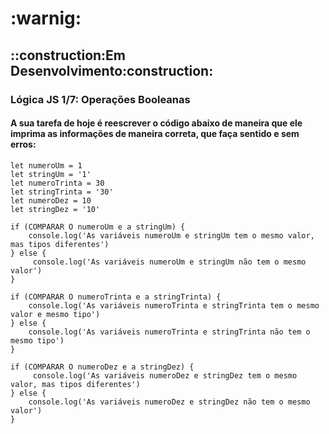 <h1>:warnig:</h1>
<h2>::construction:Em Desenvolvimento:construction:</h2>
<h3>Lógica JS 1/7: Operações Booleanas</h3>
<h4>A sua tarefa de hoje é reescrever o código abaixo de maneira que ele imprima as informações de maneira correta, que faça sentido e sem erros:</h4>

	let numeroUm = 1
	let stringUm = '1'
	let numeroTrinta = 30
	let stringTrinta = '30'
	let numeroDez = 10
	let stringDez = '10'

	if (COMPARAR O numeroUm e a stringUm) {
  		console.log('As variáveis numeroUm e stringUm tem o mesmo valor, mas tipos diferentes')
	} else {
 		 console.log('As variáveis numeroUm e stringUm não tem o mesmo valor')
	}

	if (COMPARAR O numeroTrinta e a stringTrinta) {
  		console.log('As variáveis numeroTrinta e stringTrinta tem o mesmo valor e mesmo tipo')
	} else {
  		console.log('As variáveis numeroTrinta e stringTrinta não tem o mesmo tipo')
	}

	if (COMPARAR O numeroDez e a stringDez) {
 		 console.log('As variáveis numeroDez e stringDez tem o mesmo valor, mas tipos diferentes')
	} else {
  		console.log('As variáveis numeroDez e stringDez não tem o mesmo valor')
	}
